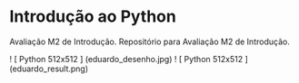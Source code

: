 #  Introdução ao Python

Avaliação M2 de Introdução.
Repositório para Avaliação M2 de Introdução.

! [ Python 512x512 ] (eduardo_desenho.jpg)
! [ Python 512x512 ] (eduardo_result.png)

